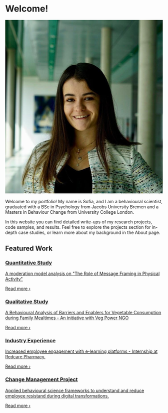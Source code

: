 # Welcome!
<section class="hero-two-col">
  <!-- SVG clipPath for the cloud shape -->
  <svg width="0" height="0" style="position:absolute">

  <div class="hero-photo-wrapper cloud">
    <img src="/images/SofiaHeld_Image.jpeg" alt="My-pic" class="hero-photo" />
  </div>

  <div class="hero-summary">
    <p>
       Welcome to my portfolio! My name is Sofia, and I am a behavioural scientist, graduated with a BSc in Psychology from Jacobs University Bremen and a Masters in Behaviour Change from University College London. 
    </p>
  </div>
</section>

In this website you can find detailed write-ups of my research projects, code samples, and results. Feel free to explore the projects section for in-depth case studies, or learn more about my background in the About page.

## Featured Work

<div class="projects-grid">

  <a href="projects/bachelor-thesis" class="project-card" target="_self">
    <h3>Quantitative Study</h3>
    <p>A moderation model analysis on "The Role of Message Framing in Physical Activity"</p>
    <p class="read-more">Read more ›</p>
  </a>

  <a href="projects/masters-thesis" class="project-card" target="_self">
    <h3>Qualitative Study</h3>
    <p>A Behavioural Analysis of Barriers and Enablers for Vegetable Consumption during Family Mealtimes - An initiative with Veg Power NGO</p>
    <p class="read-more">Read more ›</p>
  </a>

  <a href="projects/redcare-internship" class="project-card" target="_self">
    <h3>Industry Experience</h3>
    <p>Increased employee engagement with e-learning platforms - Internship at Redcare Pharmacy.</p>
    <p class="read-more">Read more ›</p>
  </a>

  <a href="projects/portfolio-digital-transf" class="project-card" target="_self">
    <h3>Change Management Project</h3>
    <p>Applied behavioural science frameworks to understand and reduce employee resistand during digital transformations.</p>
    <p class="read-more">Read more ›</p>
  </a>

</div>